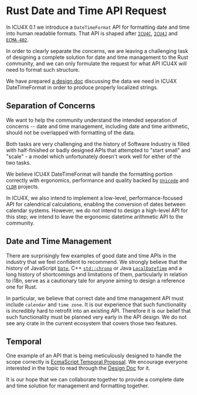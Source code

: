 # Rust Date and Time API Request

In ICU4X 0.1 we introduce a `DateTimeFormat` API for formatting date and time into human readable formats. That API is shaped after [`ICU4C`](http://userguide.icu-project.org/formatparse/datetime), [`ICU4J`](https://unicode-org.github.io/icu-docs/apidoc/released/icu4j/com/ibm/icu/text/DateFormat.html) and [`ECMA-402`](https://developer.mozilla.org/en-US/docs/Web/JavaScript/Reference/Global_Objects/Intl/DateTimeFormat).

In order to clearly separate the concerns, we are leaving a challenging task of designing a complete solution for date and time management to the Rust community, and we can only formulate the request for what API ICU4X will need to format such structure.

We have prepared [a design doc](https://github.com/unicode-org/icu4x/blob/main/documents/datetime-input.md) discussing the data we need in ICU4X DateTimeFormat in order to produce properly localized strings.

## Separation of Concerns

We want to help the community understand the intended separation of concerns -- date and time management, including date and time arithmetic, should not be overlapped with formatting of the data.

Both tasks are very challenging and the history of Software Industry is filled with half-finished or badly designed APIs that attempted to "start small" and "scale" - a model which unfortunately doesn't work well for either of the two tasks.

We believe ICU4X DateTimeFormat will handle the formatting portion correctly with ergonomics, performance and quality backed by [`Unicode`](https://home.unicode.org/) and [`CLDR`](http://cldr.unicode.org/) projects.

In ICU4X, we also intend to implement a low-level, performance-focused API for calendrical calculations, enabling the conversion of dates between calendar systems. However, we do not intend to design a high-level API for this step; we intend to leave the ergonomic datetime arithmetic API to the community.

## Date and Time Management

There are surprisingly few examples of good date and time APIs in the industry that we feel confident to recommend. We strongly believe that the history of JavaScript [`Date`](https://developer.mozilla.org/en-US/docs/Web/JavaScript/Reference/Global_Objects/Date), C++ [`std::chrono`](https://en.cppreference.com/w/cpp/chrono) or Java [`LocalDateTime`](https://docs.oracle.com/javase/tutorial/datetime/iso/datetime.html) and a long history of shortcomings and limitations of them, particularly in relation to i18n, serve as a cautionary tale for anyone aiming to design a reference one for Rust.

In particular, we believe that correct date and time management API must include `calendar` and `time zone`.
It is our experience that such functionality is incredibly hard to retrofit into an existing API. Therefore it is our belief that such functionality must be planned very early in the API design.
We do not see any crate in the current ecosystem that covers those two features.

## Temporal

One example of an API that is being meticulously designed to handle the scope correctly is [EcmaScript Temporal Proposal](https://tc39.es/proposal-temporal/docs/index.html). We encourage everyone interested in the topic to read through the [Design Doc](https://github.com/tc39/proposal-temporal/blob/main/docs/calendar-draft.md) for it.

It is our hope that we can collaborate together to provide a complete date and time solution for management and formatting together.
